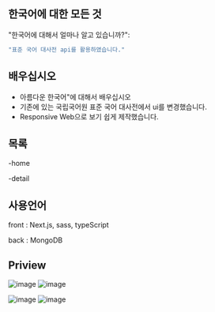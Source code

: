 ## 한국어에 대한 모든 것

"한국어에 대해서 얼마나 알고 있습니까?":

```bash
"표준 국어 대사전 api를 활용하였습니다."

```

## 배우십시오

- 아름다운 한국어"에 대해서 배우십시오
- 기존에 있는 국립국어원 표준 국어 대사전에서 ui를 변경했습니다.
- Responsive Web으로 보기 쉽게 제작했습니다.

## 목록
-home

-detail

## 사용언어

front : Next.js, sass, typeScript

back : MongoDB

## Priview
![image](https://github.com/user-attachments/assets/592c02ba-bdc4-4161-a7aa-5112b1b2db52)
![image](https://github.com/user-attachments/assets/6f9739b4-f284-4301-9bbb-6f7350ba270a)


![image](https://github.com/user-attachments/assets/d9b462ed-0d87-42d8-8c32-00c539a6cb0e)
![image](https://github.com/user-attachments/assets/2ace312b-ef55-4bd2-8ea5-c64276451867)




